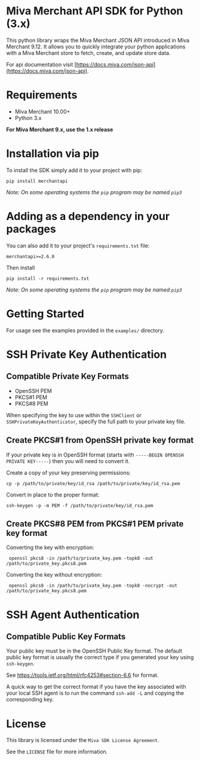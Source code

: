 # Miva Merchant API SDK for Python (3.x)

This python library wraps the Miva Merchant JSON API introduced in 
Miva Merchant 9.12. It allows you to quickly integrate your python
applications with a Miva Merchant store to fetch, create, and update
store data.

For api documentation visit [https://docs.miva.com/json-api](https://docs.miva.com/json-api).

# Requirements

- Miva Merchant 10.00+
- Python 3.x

**For Miva Merchant 9.x, use the 1.x release**

# Installation via pip

To install the SDK simply add it to your project with pip:

    pip install merchantapi
    
*Note: On some operating systems the `pip` program may be named `pip3`*

# Adding as a dependency in your packages

You can also add it to your project's `requirements.txt` file:

    merchantapi>=2.6.0
    
Then install

    pip install -r requirements.txt
    
*Note: On some operating systems the `pip` program may be named `pip3`*

# Getting Started

For usage see the examples provided in the `examples/` directory. 

#  SSH Private Key Authentication

## Compatible Private Key Formats

- OpenSSH PEM
- PKCS#1 PEM
- PKCS#8 PEM

When specifying the key to use within the `SSHClient` or `SSHPrivateKeyAuthenticator`, specify the full path to your private key file.

## Create PKCS#1 from OpenSSH private key format

If your private key is in OpenSSH format (starts with `-----BEGIN OPENSSH PRIVATE KEY-----`) then you will need to convert it.

Create a copy of your key preserving permissions:

    cp -p /path/to/private/key/id_rsa /path/to/private/key/id_rsa.pem

Convert in place to the proper format:

    ssh-keygen -p -m PEM -f /path/to/private/key/id_rsa.pem

## Create PKCS#8 PEM from PKCS#1 PEM private key format

Converting the key with encryption:

     openssl pkcs8 -in /path/to/private_key.pem -topk8 -out /path/to/private_key.pkcs8.pem

Converting the key without encryption:

     openssl pkcs8 -in /path/to/private_key.pem -topk8 -nocrypt -out /path/to/private_key.pkcs8.pem

# SSH Agent Authentication

## Compatible Public Key Formats

Your public key must be in the OpenSSH Public Key format. The default public key format is usually the correct type if you generated your key using `ssh-keygen`.

See https://tools.ietf.org/html/rfc4253#section-6.6 for format.

A quick way to get the correct format if you have the key associated with your local SSH agent is to run the command `ssh-add -L` and copying the corresponding key.

# License

This library is licensed under the `Miva SDK License Agreement`.

See the `LICENSE` file for more information.
